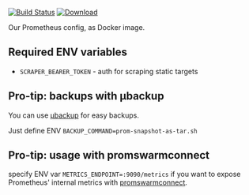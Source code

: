 [![Build Status](https://img.shields.io/travis/function61/prometheus-conf.svg?style=for-the-badge)](https://travis-ci.org/function61/prometheus-conf)
[![Download](https://img.shields.io/docker/pulls/fn61/prometheus.svg?style=for-the-badge)](https://hub.docker.com/r/fn61/prometheus/)

Our Prometheus config, as Docker image.


Required ENV variables
----------------------

- `SCRAPER_BEARER_TOKEN` - auth for scraping static targets


Pro-tip: backups with µbackup
-----------------------------

You can use [µbackup](https://github.com/function61/ubackup) for easy backups.

Just define ENV `BACKUP_COMMAND=prom-snapshot-as-tar.sh`


Pro-tip: usage with promswarmconnect
------------------------------------

specify ENV var `METRICS_ENDPOINT=:9090/metrics` if you want to expose Prometheus'
internal metrics with [promswarmconnect](https://github.com/function61/promswarmconnect).

